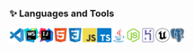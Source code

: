 ### ✨ Languages and Tools

<img align="left" alt="Visual Studio Code" width="26px" src=".github/images/vscode.svg">
<img align="left" alt="WebStorm" width="26px" src=".github/images/webstorm.svg">
<img align="left" alt="Intellij IDEA" width="26px" src=".github/images/intellij-idea.svg">
<img align="left" alt="HTML5" width="26px" src=".github/images/html5.svg">
<img align="left" alt="CSS3" width="26px" src=".github/images/css3.svg">
<img align="left" alt="JavaScript" width="26px" src=".github/images/javascript.svg">
<img align="left" alt="TypeScript" width="26px" src=".github/images/typescript.svg">
<img align="left" alt="Java" width="26px" src=".github/images/java.svg">
<img align="left" alt="NodeJS" width="26px" src=".github/images/nodejs.svg">
<img align="left" alt="Heroku" width="26px" src=".github/images/heroku.svg">
<img align="left" alt="Unreal Engine" width="26px" src=".github/images/unrealengine.svg">
<img align="left" alt="PostgreSQL" width="26px" src=".github/images/postgresql.svg">
